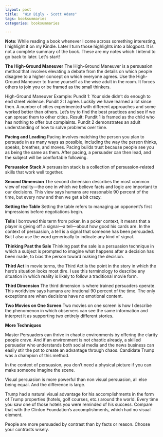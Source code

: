 ```yaml
---
layout: post
title:  "Win Bigly - Scott Adams"
tags: booksummaries
categories: booksummaries

---
```


**Note:** While reading a book whenever I come across something interesting, I highlight it on my Kindle. Later I turn those highlights into a blogpost. It is not a complete summary of the book. These are my notes which I intend to go back to later. Let's start!


**The High-Ground Maneuver**
The High-Ground Maneuver is a persuasion method that involves elevating a debate from the details on which people disagree to a higher concept on which everyone agrees. Use the High-Ground Maneuver to frame yourself as the wise adult in the room. It forces others to join you or be framed as the small thinkers.

High-Ground Maneuver Example:
Pundit 1: Your side didn’t do enough to end street violence.
Pundit 2: I agree. Luckily we have learned a lot since then. A number of cities experimented with different approaches and some worked better than others. Let’s try to find the best practices and see if we can spread them to other cities.
Result: Pundit 1 is framed as the child who has nothing to offer but complaints. Pundit 2 demonstrates an adult understanding of how to solve problems over time.

**Pacing and Leading**
Pacing involves matching the person you plan to persuade in as many ways as possible, including the way the person thinks, speaks, breathes, and moves. Pacing builds trust because people see you as being the same as them. After pacing, a persuader can then lead, and the subject will be comfortable following.

**Persuasion Stack**
A persuasion stack is a collection of persuasion-related skills that work well together.


**Second Dimension**
The second dimension describes the most common view of reality—the one in which we believe facts and logic are important to our decisions. This view says humans are reasonable 90 percent of the time, but every now and then we get a bit crazy.

**Setting the Table**
Setting the table refers to managing an opponent’s first impressions before negotiations begin.

**Tells**
I borrowed this term from poker. In a poker context, it means that a player is giving off a signal—a tell—about how good his cards are. In the context of persuasion, a tell is a signal that someone has been persuaded. But I also use the word generically to indicate any kind of signal.


**Thinking Past the Sale**
Thinking past the sale is a persuasion technique in which a subject is prompted to imagine what happens after a decision has been made, to bias the person toward making the decision.


**Third Act**
In movie terms, the Third Act is the point in the story in which the hero’s situation looks most dire. I use this terminology to describe any situation in which reality is likely to follow a traditional movie form.

**Third Dimension**
The third dimension is where trained persuaders operate. This worldview says humans are irrational 90 percent of the time. The only exceptions are when decisions have no emotional content.


**Two Movies on One Screen**
Two movies on one screen is how I describe the phenomenon in which observers can see the same information and interpret it as supporting two entirely different stories.

**More Techniques**

Master Persuaders can thrive in chaotic environments by offering the clarity people crave. And if an environment is not chaotic already, a skilled persuader who understands both social media and the news business can easily stir the pot to create an advantage through chaos. Candidate Trump was a champion of this method.

In the context of persuasion, you don’t need a physical picture if you can make someone imagine the scene.

Visual persuasion is more powerful than non visual persuasion, all else being equal. And the difference is large.

Trump had a natural visual advantage for his accomplishments in the form of Trump properties (hotels, golf courses, etc.) around the world. Every time you saw one of those hotels you were reminded of his success. Compare that with the Clinton Foundation’s accomplishments, which had no visual element.

People are more persuaded by contrast than by facts or reason. Choose your contrasts wisely.
